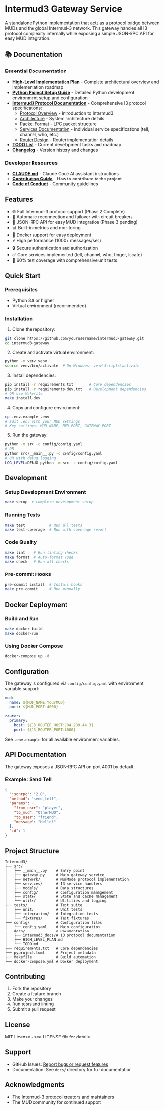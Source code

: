 # Intermud3 Gateway Service

A standalone Python implementation that acts as a protocol bridge between MUDs and the global Intermud-3 network. This gateway handles all I3 protocol complexity internally while exposing a simple JSON-RPC API for easy MUD integration.

## 📚 Documentation

### Essential Documentation
- **[High-Level Implementation Plan](docs/HIGH_LEVEL_PLAN.md)** - Complete architectural overview and implementation roadmap
- **[Python Project Setup Guide](docs/python/python_project.md)** - Detailed Python development environment setup and configuration
- **[Intermud3 Protocol Documentation](docs/intermud3_docs/)** - Comprehensive I3 protocol specifications:
  - [Protocol Overview](docs/intermud3_docs/overview.md) - Introduction to Intermud3
  - [Architecture](docs/intermud3_docs/architecture.md) - System architecture details
  - [Packet Format](docs/intermud3_docs/packet-format.md) - LPC packet structure
  - [Services Documentation](docs/intermud3_docs/services/) - Individual service specifications (tell, channel, who, etc.)
  - [Router Design](docs/intermud3_docs/router-design.md) - Router implementation details
- **[TODO List](docs/TODO.md)** - Current development tasks and roadmap
- **[Changelog](docs/CHANGELOG.md)** - Version history and changes

### Developer Resources
- **[CLAUDE.md](CLAUDE.md)** - Claude Code AI assistant instructions
- **[Contributing Guide](CONTRIBUTING.md)** - How to contribute to the project
- **[Code of Conduct](CODE_OF_CONDUCT.md)** - Community guidelines

## Features

- 🌐 Full Intermud-3 protocol support (Phase 2 Complete)
- 🔄 Automatic reconnection and failover with circuit breakers
- 📡 JSON-RPC API for easy MUD integration (Phase 3 pending)
- 📊 Built-in metrics and monitoring 
- 🐳 Docker support for easy deployment
- ⚡ High performance (1000+ messages/sec)
- 🔒 Secure authentication and authorization
- ✅ Core services implemented (tell, channel, who, finger, locate)
- 🔧 60% test coverage with comprehensive unit tests

## Quick Start

### Prerequisites

- Python 3.9 or higher
- Virtual environment (recommended)

### Installation

1. Clone the repository:
```bash
git clone https://github.com/yourusername/intermud3-gateway.git
cd intermud3-gateway
```

2. Create and activate virtual environment:
```bash
python -m venv venv
source venv/bin/activate  # On Windows: venv\Scripts\activate
```

3. Install dependencies:
```bash
pip install -r requirements.txt       # Core dependencies
pip install -r requirements-dev.txt   # Development dependencies
# OR use Makefile
make install-dev
```

4. Copy and configure environment:
```bash
cp .env.example .env
# Edit .env with your MUD settings
# Key settings: MUD_NAME, MUD_PORT, GATEWAY_PORT
```

5. Run the gateway:
```bash
python -m src -c config/config.yaml
# OR
python src/__main__.py -c config/config.yaml
# OR with debug logging
LOG_LEVEL=DEBUG python -m src -c config/config.yaml
```

## Development

### Setup Development Environment

```bash
make setup  # Complete development setup
```

### Running Tests

```bash
make test           # Run all tests
make test-coverage  # Run with coverage report
```

### Code Quality

```bash
make lint    # Run linting checks
make format  # Auto-format code
make check   # Run all checks
```

### Pre-commit Hooks

```bash
pre-commit install  # Install hooks
make pre-commit     # Run manually
```

## Docker Deployment

### Build and Run

```bash
make docker-build
make docker-run
```

### Using Docker Compose

```bash
docker-compose up -d
```

## Configuration

The gateway is configured via `config/config.yaml` with environment variable support:

```yaml
mud:
  name: ${MUD_NAME:YourMUD}
  port: ${MUD_PORT:4000}
  
router:
  primary:
    host: ${I3_ROUTER_HOST:204.209.44.3}
    port: ${I3_ROUTER_PORT:8080}
```

See `.env.example` for all available environment variables.

## API Documentation

The gateway exposes a JSON-RPC API on port 4001 by default.

### Example: Send Tell

```json
{
  "jsonrpc": "2.0",
  "method": "send_tell",
  "params": {
    "from_user": "player",
    "to_mud": "OtherMUD",
    "to_user": "friend",
    "message": "Hello!"
  },
  "id": 1
}
```

## Project Structure

```
Intermud3/
├── src/
│   ├── __main__.py    # Entry point
│   ├── gateway.py     # Main gateway service
│   ├── network/       # MudMode protocol implementation
│   ├── services/      # I3 service handlers
│   ├── models/        # Data structures
│   ├── config/        # Configuration management
│   ├── state/         # State and cache management
│   └── utils/         # Utilities and logging
├── tests/             # Test suite
│   ├── unit/          # Unit tests
│   ├── integration/   # Integration tests
│   └── fixtures/      # Test fixtures
├── config/            # Configuration files
│   └── config.yaml    # Main configuration
├── docs/              # Documentation
│   ├── intermud3_docs/# I3 protocol documentation
│   ├── HIGH_LEVEL_PLAN.md
│   └── TODO.md
├── requirements.txt   # Core dependencies
├── pyproject.toml     # Project metadata
├── Makefile           # Build automation
└── docker-compose.yml # Docker deployment
```

## Contributing

1. Fork the repository
2. Create a feature branch
3. Make your changes
4. Run tests and linting
5. Submit a pull request

## License

MIT License - see LICENSE file for details

## Support

- GitHub Issues: [Report bugs or request features](https://github.com/yourusername/intermud3-gateway/issues)
- Documentation: See `docs/` directory for full documentation

## Acknowledgments

- The Intermud-3 protocol creators and maintainers
- The MUD community for continued support
